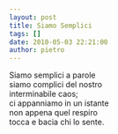 ```yaml
---
layout: post
title: Siamo Semplici
tags: []
date: 2010-05-03 22:21:00
author: pietro
---
```

Siamo semplici a parole<br/>siamo complici del nostro<br/>interminabile caos;<br/>ci appanniamo in un istante<br/>non appena quel respiro<br/>tocca e bacia chi lo sente.
